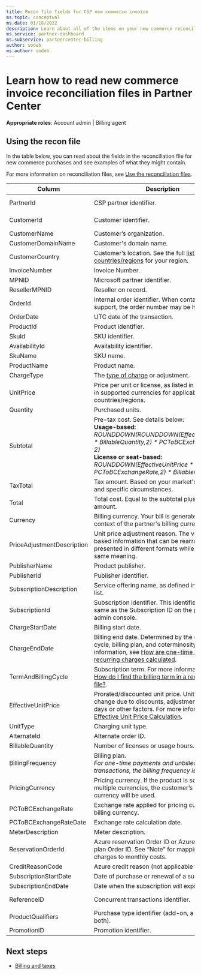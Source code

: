 ```yaml
---
title: Recon file fields for CSP new commerce invoice
ms.topic: conceptual
ms.date: 01/18/2022
description: Learn about all of the items on your new commerce reconciliation file in Partner Center.
ms.service: partner-dashboard
ms.subservice: partnercenter-billing
author: sodeb
ms.author: sodeb
---
```


# Learn how to read new commerce invoice reconciliation files in Partner Center

**Appropriate roles**: Account admin | Billing agent

## Using the recon file

In the table below, you can read about the fields in the reconciliation file for new commerce purchases and see examples of what they might contain.

For more information on reconciliation files, see [Use the reconciliation files](use-the-reconciliation-files.md).

| Column | Description | Sample value |
| ------ | ----------- | ------------ |
| PartnerId | CSP partner identifier. | *0e195b37-4574-4539-bc42-0e539b9684c0* |
| CustomerId | Customer identifier. | *196e2273-9651-43a3-ba7e-7cbcd918fc40* |
| CustomerName | Customer’s organization. | *Johnny Modern Cust DE2* |
| CustomerDomainName | Customer's domain name. | *testcustomerdomain.onmicrosoft.com* |
| CustomerCountry | Customer’s location. See the full [list of countries/regions](./regional-authorization-overview.md) for your region.  | *DE* |
| InvoiceNumber | Invoice Number.  | *G002297372* |
| MPNID | Microsoft partner identifier. | *6034453* |
| ResellerMPNID | Reseller on record. | *6048879* |
| OrderId | Internal order identifier. When contacting support, the order number may be helpful. | *0ET2qaZvJGfF9wgSKnWzR5JLmhp10lOc1, 6dc5c039750a* |
| OrderDate | UTC date of the transaction. | *10/3/2020* |
| ProductId | Product identifier. | *DZH318Z0BNZ5* |
| SkuId | SKU identifier. | *006G* |
| AvailabilityId | Availability identifier. | *DZH318Z08B80* |
| SkuName | SKU name. | *Tables - LRS* |
| ProductName | Product name. | *Tables* |
| ChargeType | The [type of charge](./recon-file-charge-types.md) or adjustment. | *New* |
| UnitPrice | Price per unit or license, as listed in the price list in supported currencies for applicable countries/regions. | *0.045* |
| Quantity | Purchased units. | *1* |
| Subtotal | Pre-tax cost. See details below: <br>**Usage-based:** *ROUNDDOWN(ROUNDDOWN(EffectiveUnitPrice \* BillableQuantity,2) \* PCToBCExchangeRate, 2)* <br>**License or seat-based:** *ROUNDDOWN(EffectiveUnitPrice \* PCToBCExchangeRate,2) \* BillableQuantity* | 0.01         |
| TaxTotal | Tax amount. Based on your market's tax rules and specific circumstances. | *0* |
| Total | Total cost. Equal to the subtotal plus the tax amount. | *0.045* |
| Currency | Billing currency. Your bill is generated in the context of the partner's billing currency. | *EUR* |
| PriceAdjustmentDescription | Unit price adjustment reason. The value is text-based information that can be rearranged or presented in different formats while keeping the same meaning. | *["15.0% Partner earned credit for services managed"]* |
| PublisherName | Product publisher.  | *Microsoft* |
| PublisherId | Publisher identifier. | *NA* |
| SubscriptionDescription | Service offering name, as defined in the price list. | *Azure plan* |
| SubscriptionId | Subscription identifier. This identifier isn't the same as the Subscription ID on the partner admin console. | *307628f1-d9d2-f09c-ea1f-4183f0cae308* |
| ChargeStartDate | Billing start date. | *9/1/2020* |
| ChargeEndDate | Billing end date. Determined by the charge cycle, billing plan, and coterminosity. For more information, see [How are one-time and recurring charges calculated](./common-billing-scenarios-onetime-recurring.md#how-are-one-time-and-recurring-charges-calculated).| *9/30/2020* |
| TermAndBillingCycle | Subscription term. For more information, see [How do I find the billing term in a reconciliation file?](./common-billing-scenarios-onetime-recurring.md#how-do-i-find-the-billing-term-in-a-reconciliation-file). | *Data Stored (GB/Month), One-Year commitment for monthly/yearly billing* |
| EffectiveUnitPrice | Prorated/discounted unit price. Unit price may change due to discounts, adjustments, billable days or other factors. For more information, see [Effective Unit Price Calculation](./azure-plan-billing.md).  | *0.03825* |
| UnitType | Charging unit type. | *1 GB/Month* |
| AlternateId | Alternate order ID. | *6dc5c039750a* |
| BillableQuantity | Number of licenses or usage hours.  | *0.005001* |
| BillingFrequency | Billing plan. <br> *For one-time payments and unbilled transactions, the billing frequency is left blank.* | *Monthly, Annual*  |
| PricingCurrency | Pricing currency. If the product is sold in multiple currencies, the customer’s local currency will be used. | *USD* |
| PCToBCExchangeRate | Exchange rate applied for pricing currency to billing currency. | *0.846202666* |
| PCToBCExchangeRateDate | Exchange rate calculation date. | *9/30/2020* |
| MeterDescription | Meter description.  | *Tables - LRS Data Stored (GB/Month)* |
| ReservationOrderId | Azure reservation Order ID or Azure Savings plan Order ID. See “Note” for mapping daily charges to monthly costs. | *55eebd03-c6e7-4593-8ba8-0bb7c0b25e02* |
| CreditReasonCode | Azure credit reason (not applicable to refunds). | *Azure Credit Offer* |
| SubscriptionStartDate | Date of purchase or renewal of a subscription. | *5/1/2021* |
| SubscriptionEndDate | Date when the subscription will expire. | *4/30/2022* |
| ReferenceID | Concurrent transactions identifier. | *025d68a6-1bd6-42ab-9636-15e8d776a30e* |
| ProductQualifiers | Purchase type identifier (add-on, a trial, or both). | *["Add-on"]* |
| PromotionID | Promotion identifier. | *CFQ7TTC0LDPB:1:CFQ7TTC0GZQJ* |


## Next steps

- [Billing and taxes](billing.md)
